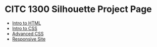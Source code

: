 # CITC 1300 Silhouette Project Page

<ul>
    <li><a href="Intro_to_html/index.html" target="_blank">Intro to HTML</a></li>
    <li><a href="Intro_to_CSS/index.html" target="_blank">Intro to CSS</a></li>
    <li><a href="Advanced_CSS/index.html" target="_blank">Advanced CSS</a></li>
    <li><a href="Responsive/index.html" target="_blank">Responsive Site</a></li>
</ul>
